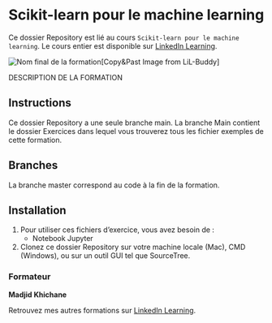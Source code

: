 # Scikit-learn pour le machine learning

Ce dossier Repository est lié au cours `Scikit-learn pour le machine learning`. Le cours entier est disponible sur [LinkedIn Learning][lil-course-url].

![Nom final de la formation][lil-thumbnail-url][Copy&Past Image from LiL-Buddy] 

DESCRIPTION DE LA FORMATION

## Instructions

Ce dossier Repository a une seule branche main. La branche Main contient le dossier Exercices dans lequel vous trouverez tous les fichier exemples de cette formation.

## Branches

  
La branche master correspond au code à la fin de la formation. 

## Installation

1. Pour utiliser ces fichiers d’exercice, vous avez besoin de : 
   - Notebook Jupyter
2. Clonez ce dossier Repository sur votre machine locale (Mac), CMD (Windows), ou sur un outil GUI tel que SourceTree. 


### Formateur

**Madjid Khichane** 

 Retrouvez mes autres formations sur [LinkedIn Learning][lil-URL-trainer].

[0]: # (Replace these placeholder URLs with actual course URLs)
[lil-course-url]: https://www.linkedin.com/learning/building-a-graphql-project-with-react-js
[lil-thumbnail-url]: https://cdn.lynda.com/course/2875095/2875095-1615224395432-16x9.jpg
[lil-URL-trainer]: https://www.linkedin.com/learning/instructors/madjid-khichane

[1]: # (End of FR-Instruction ###############################################################################################)

